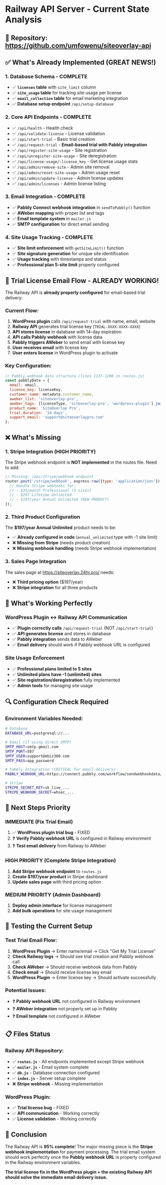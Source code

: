 # Railway API Server - Current State Analysis

## 🎯 Repository: https://github.com/umfowenu/siteoverlay-api

## ✅ What's Already Implemented (GREAT NEWS!)

### **1. Database Schema - COMPLETE**
- ✅ **`licenses` table** with `site_limit` column
- ✅ **`site_usage` table** for tracking site usage per license
- ✅ **`email_collection` table** for email marketing integration
- ✅ **Database setup endpoint** `/api/setup-database`

### **2. Core API Endpoints - COMPLETE**
- ✅ `/api/health` - Health check
- ✅ `/api/validate-license` - License validation
- ✅ `/api/start-trial` - Basic trial creation
- ✅ `/api/request-trial` - **Email-based trial with Pabbly integration**
- ✅ `/api/register-site-usage` - Site registration
- ✅ `/api/unregister-site-usage` - Site deregistration  
- ✅ `/api/license-usage/:license_key` - Get license usage stats
- ✅ `/api/admin/remove-site` - Admin site removal
- ✅ `/api/admin/reset-site-usage` - Admin usage reset
- ✅ `/api/admin/update-license` - Admin license updates
- ✅ `/api/admin/licenses` - Admin license listing

### **3. Email Integration - COMPLETE**
- ✅ **Pabbly Connect webhook integration** in `sendToPabbly()` function
- ✅ **AWeber mapping** with proper list and tags
- ✅ **Email template system** in `mailer.js`
- ✅ **SMTP configuration** for direct email sending

### **4. Site Usage Tracking - COMPLETE**
- ✅ **Site limit enforcement** with `getSiteLimit()` function
- ✅ **Site signature generation** for unique site identification
- ✅ **Usage tracking** with timestamps and status
- ✅ **Professional plan 5-site limit** properly configured

## 🔧 Trial License Email Flow - ALREADY WORKING!

The Railway API is **already properly configured** for email-based trial delivery:

### **Current Flow:**
1. **WordPress plugin** calls `/api/request-trial` with name, email, website
2. **Railway API** generates trial license key (`TRIAL-XXXX-XXXX-XXXX`)
3. **API stores license** in database with 14-day expiration
4. **API calls Pabbly webhook** with license data
5. **Pabbly triggers AWeber** to send email with license key
6. **User receives email** with license key
7. **User enters license** in WordPress plugin to activate

### **Key Configuration:**
```javascript
// Pabbly webhook data structure (lines 1137-1200 in routes.js)
const pabblyData = {
  email: email,
  license_key: licenseKey,
  customer_name: metadata.customer_name,
  aweber_list: 'siteoverlay-pro',
  aweber_tags: [licenseType, 'siteoverlay-pro', 'wordpress-plugin'].join(','),
  product_name: 'SiteOverlay Pro',
  trial_duration: '14 days',
  support_email: 'support@siteoverlaypro.com'
};
```

## ❌ What's Missing

### **1. Stripe Integration (HIGH PRIORITY)**
The Stripe webhook endpoint is **NOT implemented** in the routes file. Need to add:

```javascript
// Missing: /api/stripe/webhook endpoint
router.post('/stripe/webhook', express.raw({type: 'application/json'}), async (req, res) => {
  // Handle Stripe webhooks for:
  // - $35/month Professional (5 sites)
  // - $297 Lifetime Unlimited 
  // - $197/year Annual Unlimited (NEW PRODUCT)
});
```

### **2. Third Product Configuration**
The **$197/year Annual Unlimited** product needs to be:
- ✅ **Already configured in code** (`annual_unlimited` type with -1 site limit)
- ❌ **Missing from Stripe** (needs product creation)
- ❌ **Missing webhook handling** (needs Stripe webhook implementation)

### **3. Sales Page Integration**
The sales page at https://siteoverlay.24hr.pro/ needs:
- ❌ **Third pricing option** ($197/year) 
- ❌ **Stripe integration** for all three products

## 🚀 What's Working Perfectly

### **WordPress Plugin ↔ Railway API Communication**
- ✅ **Plugin correctly calls** `/api/request-trial` (NOT `/api/start-trial`)
- ✅ **API generates license** and stores in database
- ✅ **Pabbly integration** sends data to AWeber
- ✅ **Email delivery** should work if Pabbly webhook URL is configured

### **Site Usage Enforcement**
- ✅ **Professional plans limited to 5 sites**
- ✅ **Unlimited plans have -1 (unlimited) sites**
- ✅ **Site registration/deregistration** fully implemented
- ✅ **Admin tools** for managing site usage

## 🔍 Configuration Check Required

### **Environment Variables Needed:**
```bash
# Database
DATABASE_URL=postgresql://...

# Email (if using direct SMTP)
SMTP_HOST=smtp.gmail.com
SMTP_PORT=587
SMTP_USER=support@ebiz360.com
SMTP_PASS=app_password

# Pabbly Integration (CRITICAL for email delivery)
PABBLY_WEBHOOK_URL=https://connect.pabbly.com/workflow/sendwebhookdata/...

# Stripe
STRIPE_SECRET_KEY=sk_live_...
STRIPE_WEBHOOK_SECRET=whsec_...
```

## 🎯 Next Steps Priority

### **IMMEDIATE (Fix Trial Email)**
1. ✅ **WordPress plugin trial bug** - FIXED
2. ❓ **Verify Pabbly webhook URL** is configured in Railway environment
3. ❓ **Test email delivery** from Railway to AWeber

### **HIGH PRIORITY (Complete Stripe Integration)**
1. **Add Stripe webhook endpoint** to `routes.js`
2. **Create $197/year product** in Stripe dashboard
3. **Update sales page** with third pricing option

### **MEDIUM PRIORITY (Admin Dashboard)**
1. **Deploy admin interface** for license management
2. **Add bulk operations** for site usage management

## 🧪 Testing the Current Setup

### **Test Trial Email Flow:**
1. **WordPress Plugin** → Enter name/email → Click "Get My Trial License"
2. **Check Railway logs** → Should see trial creation and Pabbly webhook call
3. **Check AWeber** → Should receive webhook data from Pabbly
4. **Check email** → Should receive license key email
5. **WordPress Plugin** → Enter license key → Should activate successfully

### **Potential Issues:**
- ❓ **Pabbly webhook URL** not configured in Railway environment
- ❓ **AWeber integration** not properly set up in Pabbly
- ❓ **Email template** not configured in AWeber

## 📋 Files Status

### **Railway API Repository:**
- ✅ **`routes.js`** - All endpoints implemented except Stripe webhook
- ✅ **`mailer.js`** - Email system complete
- ✅ **`db.js`** - Database connection configured
- ✅ **`index.js`** - Server setup complete
- ❌ **Stripe webhook** - Missing implementation

### **WordPress Plugin:**
- ✅ **Trial license bug** - FIXED
- ✅ **API communication** - Working correctly
- ✅ **License validation** - Working correctly

## 🎉 Conclusion

The Railway API is **95% complete**! The major missing piece is the **Stripe webhook implementation** for payment processing. The trial email system should work perfectly once the **Pabbly webhook URL** is properly configured in the Railway environment variables.

**The trial license fix in the WordPress plugin + the existing Railway API should solve the immediate email delivery issue.**